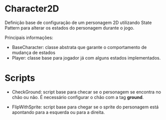 # Character2D

Definição base de configuração de um personagem 2D utilizando State Pattern para alterar os estados do personagem durante o jogo.

Principais informações:

- BaseCharacter: classe abstrata que garante o comportamento de mudança de estados
- Player: classe base para jogador já com alguns estados implementados.

# Scripts

- CheckGround: script base para checar se o personagem se encontra no chão ou não. É necessário configurar o chão com a tag **ground**.

- FlipWithSprite: script base para chegar se o sprite do personagem está apontando para a esquerda ou para a direita.